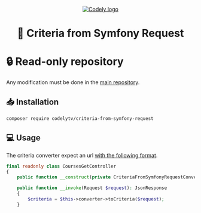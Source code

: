 <p align="center">
  <a href="https://codely.com">
    <picture>
      <source media="(prefers-color-scheme: dark)" srcset="https://codely.com/logo/codely_logo-dark.svg">
      <source media="(prefers-color-scheme: light)" srcset="https://codely.com/logo/codely_logo-light.svg">
      <img alt="Codely logo" src="https://codely.com/logo/codely_logo.svg">
    </picture>
  </a>
</p>

<h1 align="center">
  🎼 Criteria from Symfony Request
</h1>

# 🔒 Read-only repository
Any modification must be done in the [main repository](https://github.com/CodelyTV/php-criteria).

## 📥 Installation

```sh
composer require codelytv/criteria-from-symfony-request
```
## 💻 Usage

The criteria converter expect an url [with the following format](https://github.com/CodelyTV/php-criteria/tree/main/packages/criteria-from-url).

```php
final readonly class CoursesGetController
{
	public function __construct(private CriteriaFromSymfonyRequestConverter $converter) {}

	public function __invoke(Request $request): JsonResponse
	{
		$criteria = $this->converter->toCriteria($request);
	}

```

